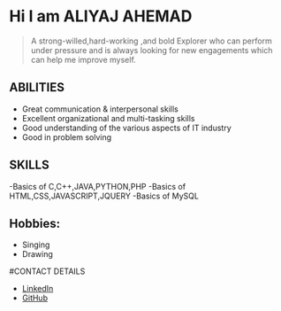 




# Hi I am ALIYAJ AHEMAD
>A strong-willed,hard-working ,and bold Explorer who can perform under pressure
and is always looking for new engagements which can help me improve myself.

## ABILITIES

- Great communication & interpersonal skills
- Excellent organizational and multi-tasking skills 
- Good understanding of the various aspects of IT industry
- Good in problem solving

## SKILLS
-Basics of C,C++,JAVA,PYTHON,PHP
-Basics of HTML,CSS,JAVASCRIPT,JQUERY
-Basics of MySQL

## Hobbies:
- Singing
- Drawing

#CONTACT DETAILS
- [LinkedIn](https://www.linkedin.com/aliyajahemad)
- [GitHub](https://github.com/aliyajahemad)

[^1]:Before Quiting , Think == Why You Started ==.
